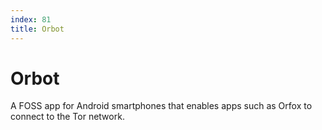 ```yaml
---
index: 81
title: Orbot
---
```

# Orbot

A FOSS app for Android smartphones that enables apps such as Orfox to connect to the Tor network.